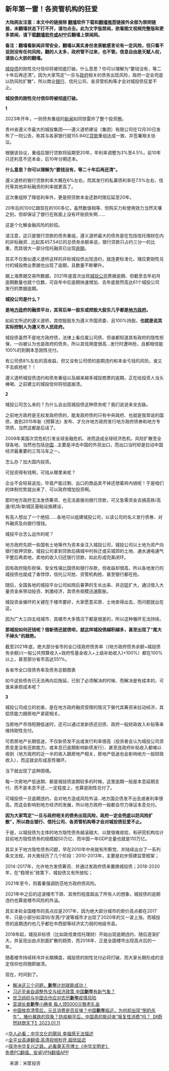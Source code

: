  <!-- 面包屑导航 --> <h2>新年第一雷！各资管机构的狂爱</h2> <p class="notice"><b>大陆网友注意：本文中的链接除 <a href="https://github.com/bannedbook/fanqiang" >翻墙</a>软件下载和<a href="https://github.com/killgcd/justmysocks/blob/master/README.md">翻墙推荐</a>链接外全部为禁网链接，未翻墙状态下打不开，请勿点击。此为文字版禁闻，欲看图文视频完整版和更多禁闻，请下载<a href="https://github.com/bannedbook/fanqiang">翻墙软件或APP</a>后翻墙上禁闻网。</p><p>备注：翻墙看新闻非常安全，翻墙以真实身份发表敏感言论有一定风险，但只看不说则没有任何风险，翻的人太多，政府管不过来，也不管。信息自由是天赋人权，请放心大胆的翻墙。</b></p>  <div class="entry"> <p id="summary"><a href="https://www.bannedbook.org/bnews/tag/%E5%9F%8E%E6%8A%95%E5%80%BA/" class="st_tag internal_tag" rel="tag" title="标签 城投债 下的日志">城投债</a>的刚性兑付信仰将被彻底打破。什么意思？你可以理解为“要钱没有，等二十年后再还清”。因为大家笃定“一旦与<a href="https://www.bannedbook.org/bnews/tag/%e6%94%bf%e5%ba%9c/" class="st_tag internal_tag" rel="tag" title="标签 政府 下的日志">政府</a>相关的债务出现风险，政府一定会兜底以防风险扩散”，所以商业<a href="https://www.bannedbook.org/bnews/tag/%e9%93%b6%e8%a1%8c/" class="st_tag internal_tag" rel="tag" title="标签 银行 下的日志">银行</a>、信托公司、各资管机构等才会对城投债狂爱不止。</p> <p id="conimg"><strong>城投债的刚性兑付信仰将被彻底打破。</strong></p> <p><strong>1</strong></p> <p>2023年开年，一则债务重组的<span class='wp_keywordlink_affiliate'><a href="https://www.bannedbook.org/" title="新闻">新闻</a></span>如同惊雷炸了整个投资圈。</p> <p>贵州省遵义市最大的城投集团——遵义道桥建设（集团）有限公司在12月30日发布了一则公告，称其与各家银行就155.94亿<a href="https://www.bannedbook.org/bnews/tag/%E8%B4%B7%E6%AC%BE/" class="st_tag internal_tag" rel="tag" title="标签 贷款 下的日志">贷款</a>重组达成一致、并签署相关协议。</p> <p>根据该协议，重组后银行贷款将延期至20年，年利率调整为3%至4.5%，前10年只还利息不还本金，后10年分期还本。</p> <p><strong>什么意思？你可以理解为“要钱没有，等二十年后再还清”。</strong></p> <p>遵义道桥的银行贷款利率大概在6%左右，而其发行的私募债利率在7.5%左右、信托等其他非标融资的利率就更高了。</p> <p>这次重组除了降低利率外，更是把贷款本金还款时限后延至20年。</p> <p>20年后的100亿跟现在的100多亿，虽然数值相等、但购买力和使用效力当然天壤之别，但却保证了银行在账面上没有坏账损失啊……</p> <p>这是个化解金融风险的妙招。</p> <p>请注意，这只是银行贷款的债务重组，遵义道桥最大的债务是在包括信托理财在内的非标融资…比起其457.54亿的总债务余额来说，银行贷款只占约三分一的比重，而其很大一部分信托融资已出现<a href="https://www.bannedbook.org/bnews/tag/%E9%80%BE%E6%9C%9F/" class="st_tag internal_tag" rel="tag" title="标签 逾期 下的日志">逾期</a>。</p> <p>其实不仅类似遵义道桥这样的非标城投债出现违约，就连更标准化、理应更刚性兑付的城投商业票据也出现了逾期，且数量不断攀升。</p> <p>据上海票据交易所数据，2021年底首次出现<a href="https://www.bannedbook.org/bnews/tag/%E5%9F%8E%E6%8A%95%E5%85%AC%E5%8F%B8/" class="st_tag internal_tag" rel="tag" title="标签 城投公司 下的日志">城投公司</a>票据逾期、但截至去年初月逾期数量也就个位数，可自年中后逾期快速增加、去年底居然高达61个城投公司发行的票据逾期。</p>  <p><strong>城投公司是什么？</strong></p> <p><strong>是地<a href="https://www.bannedbook.org/bnews/tag/%e6%96%b9%e6%94%bf/" class="st_tag internal_tag" rel="tag" title="标签 方政 下的日志">方政</a>府的融资平台，其背后单一股东或控股大股东几乎都是<a href="https://www.bannedbook.org/bnews/tag/%E5%9C%B0%E6%96%B9%E6%94%BF%E5%BA%9C/" class="st_tag internal_tag" rel="tag" title="标签 地方政府 下的日志">地方政府</a>。</strong></p> <p>如前文所述的遵义道桥，其控股股东为遵义市国资委、且100%持股，<strong>也就是说其实际控制人为遵义市人民政府。</strong></p> <p>城投债虽然不是地方政府债，法律上看应属公司债、但谁都知道其有政府的隐性担保，一向被认为也是政府的债务，所以其信用度很高…发行时遭哄抢，且都相信能100%的到期本息刚性兑付。</p> <p>有公司债8%左右的高收益，但又没有公司债的逾期违约和本金亏钱的风险，谁又不去疯抢呢？！</p> <p>遵义道桥城投债违约和债务重组以及越来越多城投商票的逾期，正在给投资人当头棒喝、之前建立的城投信仰将彻底崩溃。</p> <p><strong>2</strong></p> <p>城投公司怎么来的？为什么会出现城投债这种债务呢？我们说说来龙去脉。</p> <p>之前地方政府是无权发政府债的，能发政府债的只有中央政府、也就是我常说的国债，直到2015年新《预算法》发布、才允许地方政府发行地方政府债券和地方专项债，当然这都是后话了。</p> <p>2008年美国次贷危机引发全球金融危机、进而造成全球经济危机，风险扩散至全球各地、当然也包括<span class='wp_keywordlink_affiliate'><a href="https://www.bannedbook.org/" title="中国" target="_blank">中国</a></span>…主要是冲击中国的外贸出口，而出口当时却是拉动中国经济最重要的三驾马车之一。</p> <p>怎么办？加大国内投资。</p> <p>可投资得有钱啊，可钱从哪里来呢？</p> <p>企业不会轻易追加，毕竟产能过剩、出口的商品卖不掉还想着转内销呢！于是咱们的体制优势就出来了、可以政府增加投资啊。</p> <p>那时地方政府无法发债筹资、也无法直接向银行贷款，可又急需资金去搞高铁/高速/机场/新城区基础设施建设，</p>  <p>有高人想出了一个绝招……各地可以组建城投公司，以该公司的名义发行债券、对外融资及向银行借钱。</p> <p>城投平台怎么运作的呢？</p> <p>地方政府先把一些国有土地等作为资本金注入城投公司，城投公司以土地为资产向银行抵押贷款，城投公司拿到贷款后搞城中村拆迁或买城郊的土地、通水通电通气平整后再卖地，卖地的收入归还银行贷款，如此形成完美闭环。</p> <p>因有政府隐形担保、安全性堪比国债和银行存款，但收益却很高，所以各地发行的城投债也就成了香饽饽，信托公司抢、资管机构抢、甚至银行都在抢。</p> <p>随后，全国各地的城投平台公司如雨后春笋的生长出来、并迅猛扩大，通过借入大量资金来带动投资、刺激经济，其债务规模迅速膨胀。</p> <p>城投资金循环的关键在于楼市要好，大家愿意买房、土地卖得出去，而问题就出在这。</p> <p>因为广大三四五线城市、其楼市大多情况下都是很差的，所以这种循环无法持续。</p> <p><strong>那城投如何还钱呢？借新债还就债呗，就这样城投债越积越多，甚至出现了“尾大不掉头”的趋势。</strong></p> <p>截至2021年底，绝大部分省市的全口径政府债务率〔(地方政府债务余额+城投债务余额)/(一般公共预算收入+政府性基金收入+上级补助收入)×100%〕都在100%以上，甚至部分省市高达551%。</p> <p>各省市全口径债务率及债务总额图表</p> <p>如今这些债务已无法再向后拖延，已到了必须解决的时候、而解决是有成本的，可谁来承担成本呢？</p> <p><strong>3</strong></p> <p>城投公司成立的初衷，是在地方政府融资受限的情况下替代其筹资来拉动经济，其偿债能力跟房地产紧密相关。</p> <p>当房地产市场短期低迷时，还可以通过发新债还旧债、政府一般财政收入补贴等来维持刚性兑付。</p>  <p>可若房地产长期低迷，不仅新债发不出或发行利率很高（投资者会认为城投公司资质变差没有还款能力，或本息已逾期影响新债发行）、甚至连政府补贴收入都难以收到（地方政府的近一半的收入跟房地产相关，房地产低迷也会影响地方一般财政收入），而这就会形成恶性循环。</p> <p>当下就出现了这种困境。</p> <p>每一次房地产低迷期、都是城投债逾期较多的时候，这里逾期一般是本息延期支付、而不是本息不还…一定程度上，也算是刚性兑付了。</p> <p>可城投债一旦逾期违约，会对地方造成风险外溢…地方国企债发不出去或者利率很高，而这会影响到地方经济的发展，所以地方政府一般都会尽力保证本息兑付。</p> <p><strong>因为大家笃定“一旦与政府相关的债务出现风险，政府一定会兜底以防风险扩散”，所以商业银行、信托公司、各资管机构等才会对城投债狂爱不止。</strong></p> <p>于是，以城投债为主体的地方隐性债务越滚越大、以致很难收拾，有研究机构估计目前地方隐性债务的规模超50万亿、而中国一年GDP总量也就是110万亿。</p> <p>其实关于地方隐性债务问题，早在2010年中央就有所察觉、并陆续出台了一系列条文法规，并大致经历了几个阶段：2010-2013年，主要是初步搭建监管框架；</p> <p>2014-2017年，允许地方发债筹资、并通过发政府债来置换城投债；2018-2020年，在“稳增长”政策下、城投债又有所放松；</p> <p>2021年至今，则着重强调防范地方政府债风险。</p> <p>2021年中之后的这波楼市下跌、其惨烈程度超出了所有人的想象，城投债的逾期违约也算是楼市风险的外溢。</p> <p>其实本轮全国楼市的高点应是2017年，因为绝大部分城市的房价高点都在2017年、只是小部分如深圳/东莞/宁波等城市才出现了2020年的又一波上涨。而城投债的逾期违约也几乎都在中西部等经济实力弱的地级市县。</p> <p>2018年起，城投非标债（比如政信类信托理财）开始出现逾期违约、随后逐渐扩大，并呈现出由点到面扩散的趋势，而2018年、正是全国楼市出现高点后的一年。</p> <p>随着楼市持续转冷并长期横盘，城投债的刚性兑付必将打破、而大家长期形成的坚定信仰也将随即崩溃。</p> <p>现在，时间到了。</p>  <!--<div id="taboola-mid-1"></div>--><ul class='op-related-articles' title='相关阅读'> <li><a href='https://www.bannedbook.org/bnews/sohnews/20230112/1835509.html' target='_blank'>解决这三个问题，<b>新年</b>计划就能成功！</a></li> <li><a href='https://www.bannedbook.org/bnews/ssgc/20230112/1835208.html' target='_blank'>习近平亲自调整外交与经济政策 中国<b>新年</b>有新气象？</a></li> <li><a href='https://www.bannedbook.org/bnews/ssgc/20230112/1835171.html' target='_blank'>世卫组织与中国合作应对农历<b>新年</b>疫情风险</a></li> <li><a href='https://www.bannedbook.org/bnews/bannedvideo/20230112/1835139.html' target='_blank'>澎湖长者<b>新年</b>小确幸 每人领5000元敬老礼金</a></li> <li><a href='https://www.bannedbook.org/bnews/sohnews/20230111/1835030.html' target='_blank'>中国放弃清零后，元旦消费是否反弹？中国<b>新年</b>临近，为何却出现“倒奶杀牛”、猪价暴跌的现象？防疫躺平后，中国真的能迎来“报复性消费”吗？【#蔚然财商天下】2023.01.11</a></li> </ul> <p class="texttj"> 🔥<a href="https://www.bannedbook.org/bnews/comments/20220220/1694796.html" target="_blank">华人必看：中华文化的飓风 幸福感无法描述</a><br/> 🔥<a href="https://github.com/bannedbook/fanqiang/wiki/V2ray%E6%9C%BA%E5%9C%BA" target="_blank">全平台高速翻墙:高清视频秒开,超低延迟</a><br/> 🔥<a href="https://www.bannedbook.org/bnews/comments/20220808/1768773.html" target="_blank">探寻中华复兴之路，必看章天亮博士《中华文明史》</a><br/> <a href="https://github.com/bannedbook/fanqiang/wiki/%E7%A6%81%E9%97%BB%E7%BD%91%E5%AE%89%E5%8D%93%E7%BF%BB%E5%A2%99%E6%96%B0%E9%97%BBAPP" target="_blank">免费PC翻墙、安卓VPN翻墙APP</a><br/> </p><p class="src-info">　来源：米筐投资 </p><a name='sharetosocial'></a> <div style="margin-bottom:5px;padding-bottom:5px;clear:both"> <div id="archive-pix-1" class="banner-ads"> <!-- AuctionX Display platform tag START --> <div id="27602x728x90x621x_ADSLOT1" clicktrack="%%CLICK_URL_ESC%%"></div>  <!-- AuctionX Display platform tag END --> </div> <div id="archive-pix-2" class="banner-ads"> <!-- AuctionX Display platform tag START --> <div id="27556x300x250x621x_ADSLOT1" clicktrack="%%CLICK_URL_ESC%%" style="margin:0 auto;text-align:center"></div>  <!-- AuctionX Display platform tag END --> </div> </div>  <div id="archive-pix-1" class="banner-ads"> <!-- AuctionX Display platform tag START --> <div id="27603x728x90x621x_ADSLOT1" clicktrack="%%CLICK_URL_ESC%%"></div>  <!-- AuctionX Display platform tag END --> </div> </div><!--END ENTRY--> 